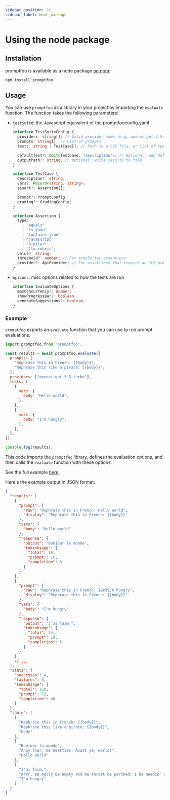 ```yaml
---
sidebar_position: 20
sidebar_label: Node package
---
```


# Using the node package

## Installation

promptfoo is available as a node package [on npm](https://www.npmjs.com/package/promptfoo):

```
npm install promptfoo
```

## Usage

You can use `promptfoo` as a library in your project by importing the `evaluate` function. The function takes the following parameters:

- `testSuite`: the Javascript equivalent of the promptfooconfig.yaml

  ```typescript
  interface TestSuiteConfig {
    providers: string[]; // Valid provider name (e.g. openai:gpt-3.5-turbo)
    prompts: string[]; // List of prompts
    tests: string | TestCase[]; // Path to a CSV file, or list of test cases

    defaultTest?: Omit<TestCase, "description">; // Optional: add default vars and assertions on test case
    outputPath?: string; // Optional: write results to file
  }

  interface TestCase {
    description?: string;
    vars?: Record<string, string>;
    assert?: Assertion[];

    prompt?: PromptConfig;
    grading?: GradingConfig;
  }

  interface Assertion {
    type:
      | "equals"
      | "is-json"
      | "contains-json"
      | "javascript"
      | "similar"
      | "llm-rubric";
    value?: string;
    threshold?: number; // For similarity assertions
    provider?: ApiProvider; // For assertions that require an LLM provider
  }
  ```

- `options`: misc options related to how the tests are run

  ```typescript
  interface EvaluateOptions {
    maxConcurrency?: number;
    showProgressBar?: boolean;
    generateSuggestions?: boolean;
  }
  ```

### Example

`promptfoo` exports an `evaluate` function that you can use to run prompt evaluations.

```js
import promptfoo from "promptfoo";

const results = await promptfoo.evaluate({
  prompts: [
    "Rephrase this in French: {{body}}",
    "Rephrase this like a pirate: {{body}}",
  ],
  providers: ["openai:gpt-3.5-turbo"],
  tests: [
    {
      vars: {
        body: "Hello world",
      },
    },
    {
      vars: {
        body: "I'm hungry",
      },
    },
  ],
});

console.log(results);
```

This code imports the `promptfoo` library, defines the evaluation options, and then calls the `evaluate` function with these options.

See the full example [here](https://github.com/typpo/promptfoo/tree/main/examples/simple-import).

Here's the example output in JSON format:

```json
{
  "results": [
    {
      "prompt": {
        "raw": "Rephrase this in French: Hello world",
        "display": "Rephrase this in French: {{body}}"
      },
      "vars": {
        "body": "Hello world"
      },
      "response": {
        "output": "Bonjour le monde",
        "tokenUsage": {
          "total": 19,
          "prompt": 16,
          "completion": 3
        }
      }
    },
    {
      "prompt": {
        "raw": "Rephrase this in French: I&#39;m hungry",
        "display": "Rephrase this in French: {{body}}"
      },
      "vars": {
        "body": "I'm hungry"
      },
      "response": {
        "output": "J'ai faim.",
        "tokenUsage": {
          "total": 24,
          "prompt": 19,
          "completion": 5
        }
      }
    }
    // ...
  ],
  "stats": {
    "successes": 4,
    "failures": 0,
    "tokenUsage": {
      "total": 120,
      "prompt": 72,
      "completion": 48
    }
  },
  "table": [
    [
      "Rephrase this in French: {{body}}",
      "Rephrase this like a pirate: {{body}}",
      "body"
    ],
    [
      "Bonjour le monde",
      "Ahoy thar, me hearties! Avast ye, world!",
      "Hello world"
    ],
    [
      "J'ai faim.",
      "Arrr, me belly be empty and me throat be parched! I be needin' some grub, matey!",
      "I'm hungry"
    ]
  ]
}
```
